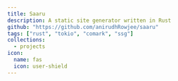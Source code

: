 ```yaml
---
title: Saaru
description: A static site generator written in Rust
github: "https://github.com/anirudhRowjee/saaru"
tags: ["rust", "tokio", "comark", "ssg"]
collections:
  - projects
icon:
  name: fas
  icon: user-shield
---
```

